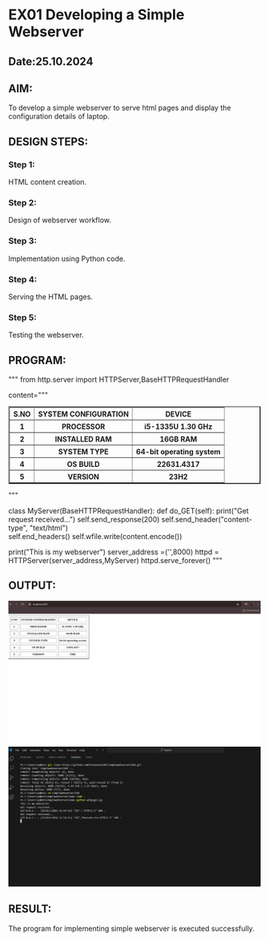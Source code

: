 # EX01 Developing a Simple Webserver
## Date:25.10.2024

## AIM:
To develop a simple webserver to serve html pages and display the configuration details of laptop.

## DESIGN STEPS:
### Step 1: 
HTML content creation.

### Step 2:
Design of webserver workflow.

### Step 3:
Implementation using Python code.

### Step 4:
Serving the HTML pages.

### Step 5:
Testing the webserver.

## PROGRAM:
"""
from http.server import HTTPServer,BaseHTTPRequestHandler

content="""
<!DOCTYPE html>
<html>
    <head>
        <title>COMPUTER CONFIGURATION</title>
    </head>
    <body>
        <table border="2" cellspacing="10" cellpadding="6">
            <tr>
                <th>S.NO</th>
                <th>SYSTEM CONFIGURATION</th>
                <th>DEVICE</th>
            </tr>
            <TR>
                <th>1</th>
                <th>PROCESSOR</th>
                <th>i5-1335U   1.30 GHz</th>
            </TR>
            <TR>
                <th>2</th>
                <th>INSTALLED RAM</th>
                <th>16GB RAM</th>
            </TR>
            <TR>
                <th>3</th>
                <th>SYSTEM TYPE</th>
                <TH>64-bit operating system</TH>
            </TR>
            <TR>
                <TH>4</TH>
                <TH>OS BUILD</TH>
                <TH>22631.4317</TH>
            </TR>
            <TR>
                <TH>5</TH>
                <TH>VERSION</TH>
                <TH>23H2</TH>
            </TR>
        </table>
    </body>
</html>
"""

class MyServer(BaseHTTPRequestHandler):
    def do_GET(self):
        print("Get request received...")
        self.send_response(200) 
        self.send_header("content-type", "text/html")       
        self.end_headers()
        self.wfile.write(content.encode())

print("This is my webserver") 
server_address =('',8000)
httpd = HTTPServer(server_address,MyServer)
httpd.serve_forever()
"""

## OUTPUT:
![alt text](<Screenshot 2024-10-25 215455.png>)
![alt text](<Screenshot 2024-10-25 215518.png>)

## RESULT:
The program for implementing simple webserver is executed successfully.
